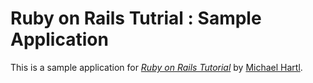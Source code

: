 # Ruby on Rails Tutrial : Sample Application

This is a sample application for 
[*Ruby on Rails Tutorial*](http://railstutorial.jp/)
by [Michael Hartl](http://michaelhartl.com/).
